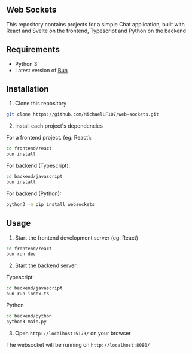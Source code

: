 ## Web Sockets

This repository contains projects for a simple Chat application, built with React and Svelte on the frontend, Typescript and Python on the backend

## Requirements

 - Python 3
 - Latest version of [Bun](https://bun.sh/)

## Installation

1. Clone this repository
```bash
git clone https://github.com/MichaelLF107/web-sockets.git
```

2. Install each project's dependencies

For a frontend project. (eg. React):
```bash
cd frontend/react
bun install
```

For backend (Typescript):
```bash
cd backend/javascript
bun install
```

For backend (Python):
```bash
python3 -m pip install websockets
```

## Usage

1. Start the frontend development server (eg. React)
```bash
cd frontend/react
bun run dev
```

2. Start the backend server:

Typescript:
```bash
cd backend/javascript
bun run index.ts
```

Python
```bash
cd backend/python
python3 main.py
```

3. Open `http://localhost:5173/` on your browser

The websocket will be running on `http://localhost:8080/`
